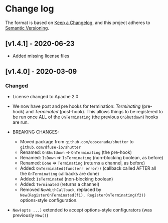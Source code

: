 # Change log

The format is based on [Keep a Changelog](https://keepachangelog.com/en/1.0.0/),
and this project adheres to [Semantic Versioning](https://semver.org/spec/v2.0.0.html).

## [v1.4.1] - 2020-06-23

* Added missing license files

## [v1.4.0] - 2020-03-09

### Changed

* License changed to Apache 2.0

* We now have post and pre hooks for termination: _Terminating_
  (pre-hook) and _Terminated_ (post-hook).  This allows things to be
  registered to be run once ALL of the `OnTerminating` (the previous
  `OnShutdown`) hooks are run.

* BREAKING CHANGES:

    * Moved package from `github.com/eoscanada/shutter` to `github.com/dfuse-io/shutter`
    * Renamed: `OnShutdown` => `OnTerminating` (the pre-hook)
    * Renamed: `IsDown` => `IsTerminating` (non-blocking boolean, as before)
    * Renamed: `Done` => `Terminating` (returns a channel, as before)
    * Added: `OnTerminated(func(err error))` (callback called AFTER all the `OnTerminating` callbacks are done)
    * Added: `IsTerminated` (non-blocking boolean)
    * Added: `Terminated` (returns a channel)
    * Removed `NewWithCallback`, replaced by `New(RegisterOnTerminated(f1), RegisterOnTerminating(f2))` options-style configuration.

* `New(opts ...)` extended to accept options-style configurators (was previously `New()`)
